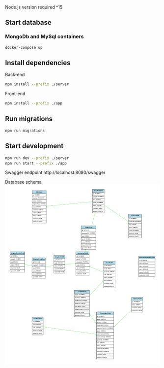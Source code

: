 Node.js version required ^15

## Start database

### MongoDb and MySql containers
```bash
docker-compose up
```

## Install dependencies

Back-end
```bash
npm install --prefix ./server
```

Front-end
```bash
npm install --prefix ./app
```

## Run migrations
```bash
npm run migrations
```

## Start development
```bash
npm run dev --prefix ./server
npm run start --prefix ./app

```

Swagger endpoint http://localhost:8080/swagger

Database schema
![diagram.svg](docs/img/db.diagram.svg)